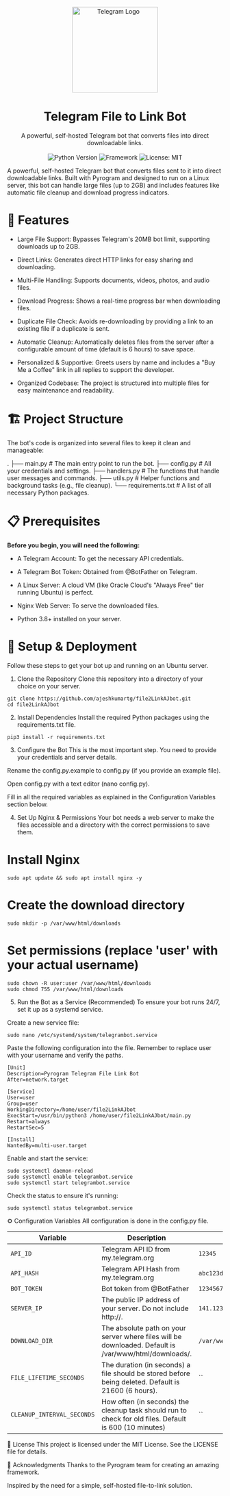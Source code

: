 <p align="center">
<img src="https://www.vectorlogo.zone/logos/telegram/telegram-ar21.svg" alt="Telegram Logo" width="200"/>
</p>

<h1 align="center">Telegram File to Link Bot</h1>

<p align="center">
A powerful, self-hosted Telegram bot that converts files into direct downloadable links.
<br />
<br />
<img src="https://img.shields.io/badge/python-3.8+-blue.svg" alt="Python Version">
<img src="https://img.shields.io/badge/framework-Pyrogram-orange.svg" alt="Framework">
<img src="https://img.shields.io/badge/License-MIT-yellow.svg" alt="License: MIT">
</p>

A powerful, self-hosted Telegram bot that converts files sent to it into direct downloadable links. Built with Pyrogram and designed to run on a Linux server, this bot can handle large files (up to 2GB) and includes features like automatic file cleanup and download progress indicators.

# 🌟 Features

- Large File Support: Bypasses Telegram's 20MB bot limit, supporting downloads up to 2GB.

- Direct Links: Generates direct HTTP links for easy sharing and downloading.

- Multi-File Handling: Supports documents, videos, photos, and audio files.

- Download Progress: Shows a real-time progress bar when downloading files.

- Duplicate File Check: Avoids re-downloading by providing a link to an existing file if a duplicate is sent.

- Automatic Cleanup: Automatically deletes files from the server after a configurable amount of time (default is 6 hours) to save space.

- Personalized & Supportive: Greets users by name and includes a "Buy Me a Coffee" link in all replies to support the developer.

- Organized Codebase: The project is structured into multiple files for easy maintenance and readability.


# 🏗️ Project Structure
The bot's code is organized into several files to keep it clean and manageable:

.
├── main.py             # The main entry point to run the bot.
├── config.py           # All your credentials and settings.
├── handlers.py         # The functions that handle user messages and commands.
├── utils.py            # Helper functions and background tasks (e.g., file cleanup).
└── requirements.txt    # A list of all necessary Python packages.

# 📋 Prerequisites

**Before you begin, you will need the following:**

- A Telegram Account: To get the necessary API credentials.

- A Telegram Bot Token: Obtained from @BotFather on Telegram.

- A Linux Server: A cloud VM (like Oracle Cloud's "Always Free" tier running Ubuntu) is perfect.

- Nginx Web Server: To serve the downloaded files.

- Python 3.8+ installed on your server.

# 🚀 Setup & Deployment
Follow these steps to get your bot up and running on an Ubuntu server.

1. Clone the Repository
Clone this repository into a directory of your choice on your server.

```
git clone https://github.com/ajeshkumartg/file2LinkAJbot.git
cd file2LinkAJbot
```

2. Install Dependencies
Install the required Python packages using the requirements.txt file.

```pip3 install -r requirements.txt```

3. Configure the Bot
This is the most important step. You need to provide your credentials and server details.

Rename the config.py.example to config.py (if you provide an example file).

Open config.py with a text editor (nano config.py).

Fill in all the required variables as explained in the Configuration Variables section below.

4. Set Up Nginx & Permissions
Your bot needs a web server to make the files accessible and a directory with the correct permissions to save them.

# Install Nginx
```sudo apt update && sudo apt install nginx -y```

# Create the download directory
```sudo mkdir -p /var/www/html/downloads```

# Set permissions (replace 'user' with your actual username)
```
sudo chown -R user:user /var/www/html/downloads
sudo chmod 755 /var/www/html/downloads
```

5. Run the Bot as a Service (Recommended)
To ensure your bot runs 24/7, set it up as a systemd service.

Create a new service file:

```sudo nano /etc/systemd/system/telegrambot.service```

Paste the following configuration into the file. Remember to replace user with your username and verify the paths.
```
[Unit]
Description=Pyrogram Telegram File Link Bot
After=network.target

[Service]
User=user
Group=user
WorkingDirectory=/home/user/file2LinkAJbot
ExecStart=/usr/bin/python3 /home/user/file2LinkAJbot/main.py
Restart=always
RestartSec=5

[Install]
WantedBy=multi-user.target
```
Enable and start the service:
```
sudo systemctl daemon-reload
sudo systemctl enable telegrambot.service
sudo systemctl start telegrambot.service
```
Check the status to ensure it's running:

```sudo systemctl status telegrambot.service```

⚙️ Configuration Variables
All configuration is done in the config.py file.

| Variable         | Description                                 | Example                                 |
|------------------|---------------------------------------------|-----------------------------------------|
| `API_ID`         | Telegram API ID from my.telegram.org         | `12345`                                 |
| `API_HASH`       | Telegram API Hash from my.telegram.org       | `abc123def456`                          |
| `BOT_TOKEN`      | Bot token from @BotFather                   | `123456789:ABCdefGHIjklMNOpqrsTUVwxyz`  |
| `SERVER_IP`      | The public IP address of your server. Do not include http://.| `141.123.45.67`                    |
| `DOWNLOAD_DIR`       | The absolute path on your server where files will be downloaded. Default is /var/www/html/downloads/.   | `/var/www/html/downloads`                     |
| `FILE_LIFETIME_SECONDS` | The duration (in seconds) a file should be stored before being deleted. Default is 21600 (6 hours). | ``                          |
| `CLEANUP_INTERVAL_SECONDS`           | How often (in seconds) the cleanup task should run to check for old files. Default is 600 (10 minutes) | ``                  |


📜 License
This project is licensed under the MIT License. See the LICENSE file for details.

🙏 Acknowledgments
Thanks to the Pyrogram team for creating an amazing framework.

Inspired by the need for a simple, self-hosted file-to-link solution.
